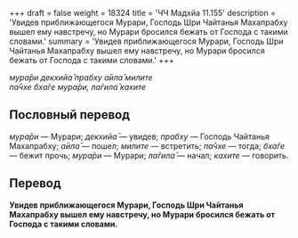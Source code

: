 +++
draft = false
weight = 18324
title = 'ЧЧ Мадхйа 11.155'
description = 'Увидев приближающегося Мурари, Господь Шри Чайтанья Махапрабху вышел ему навстречу, но Мурари бросился бежать от Господа с такими словами.'
summary = 'Увидев приближающегося Мурари, Господь Шри Чайтанья Махапрабху вышел ему навстречу, но Мурари бросился бежать от Господа с такими словами.'
+++

_мура̄ри декхийа̄ прабху а̄ила̄ милите  
па̄чхе бха̄ге мура̄ри, ла̄гила̄ кахите_

## Пословный перевод

_мура̄ри_ — Мурари; _декхийа̄_ — увидев; _прабху_ — Господь Чайтанья Махапрабху; _а̄ила̄_ — пошел; _милите_ — встретить; _па̄чхе_ — тогда; _бха̄ге_ — бежит прочь; _мура̄ри_ — Мурари; _ла̄гила̄_ — начал; _кахите_ — говорить.

## Перевод

**Увидев приближающегося Мурари, Господь Шри Чайтанья Махапрабху вышел ему навстречу, но Мурари бросился бежать от Господа с такими словами.**

